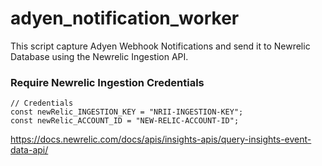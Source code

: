 # adyen_notification_worker

This script capture Adyen Webhook Notifications and send it to Newrelic Database using the Newrelic Ingestion API.

### Require Newrelic Ingestion Credentials
```
// Credentials
const newRelic_INGESTION_KEY = "NRII-INGESTION-KEY";
const newRelic_ACCOUNT_ID = "NEW-RELIC-ACCOUNT-ID";
```
https://docs.newrelic.com/docs/apis/insights-apis/query-insights-event-data-api/
